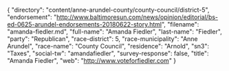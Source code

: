 {
  "directory": "content/anne-arundel-county/county-council/district-5",
  "endorsement": "http://www.baltimoresun.com/news/opinion/editorial/bs-ed-0625-arundel-endorsements-20180622-story.html",
  "filename": "amanda-fiedler.md",
  "full-name": "Amanda Fiedler",
  "last-name": "Fiedler",
  "party": "Republican",
  "race-district": 5,
  "race-municipality": "Anne Arundel",
  "race-name": "County Council",
  "residence": "Arnold",
  "sn3": "Taxes",
  "social-tw": "amandafiedler",
  "survey-response": false,
  "title": "Amanda Fiedler",
  "web": "http://www.voteforfiedler.com"
}
